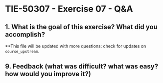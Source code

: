 # TIE-50307 - Exercise 07 - Q&A

## 1. What is the goal of this exercise? What did you accomplish?

**This file will be updated with more questions: check for updates on `course_upstream`.

## 9. Feedback (what was difficult? what was easy? how would you improve it?)

